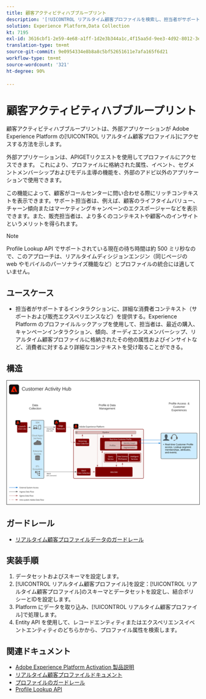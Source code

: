 ```yaml
---
title: 顧客アクティビティハブブループリント
description: '[!UICONTROL リアルタイム顧客プロファイルを検索し、担当者がサポートおよび販売を支援する際のコンテキストを提供します。]'
solution: Experience Platform,Data Collection
kt: 7195
exl-id: 3616cbf1-2e59-4e68-a1ff-1d2e3b344a1c,4f15aa5d-9ee3-4d92-8012-3e2f0c0d615f
translation-type: tm+mt
source-git-commit: 9e0954334e8b8a8c5bf52651611e7afa165f6d21
workflow-type: tm+mt
source-wordcount: '321'
ht-degree: 90%

---
```


# 顧客アクティビティハブブループリント

顧客アクティビティハブブループリントは、外部アプリケーションが Adobe Experience Platform の[!UICONTROL リアルタイム顧客プロファイル]にアクセスする方法を示します。

外部アプリケーションは、APIGETリクエストを使用してプロファイルにアクセスできます。 これにより、プロファイルに格納された属性、イベント、セグメントメンバーシップおよびモデル主導の機能を、外部のアドビ以外のアプリケーションで使用できます。

この機能によって、顧客がコールセンターに問い合わせる際にリッチコンテキストを表示できます。サポート担当者は、例えば、顧客のライフタイムバリュー、チャーン傾向またはマーケティングキャンペーンのエクスポージャーなどを表示できます。また、販売担当者は、より多くのコンテキストや顧客へのインサイトというメリットを得られます。

>[!NOTE]
>
>Profile Lookup API でサポートされている現在の待ち時間は約 500 ミリ秒なので、このアプローチは、リアルタイムディシジョンエンジン（同じページの web やモバイルのパーソナライズ機能など）とプロファイルの統合には適していません。

## ユースケース

* 担当者がサポートするインタラクションに、詳細な消費者コンテキスト（サポートおよび販売エクスペリエンスなど）を提供する。Experience Platform のプロファイルルックアップを使用して、担当者は、最近の購入、キャンペーンインタラクション、傾向、オーディエンスメンバーシップ、リアルタイム顧客プロファイルに格納されたその他の属性およびインサイトなど、消費者に対するより詳細なコンテキストを受け取ることができる。

## 構造

<img src="assets/customer_activity_hub.svg" alt="顧客アクティビティハブブループリントの参照アーキテクチャ" style="border:1px solid #4a4a4a" />

## ガードレール

* [リアルタイム顧客プロファイルデータのガードレール](https://experienceleague.adobe.com/docs/experience-platform/profile/guardrails.html?lang=ja)

## 実装手順

1. データセットおよびスキーマを設定します。
1. [!UICONTROL リアルタイム顧客プロファイル]を設定：[!UICONTROL リアルタイム顧客プロファイル]のスキーマとデータセットを設定し、結合ポリシーとIDを設定します。
1. Platform にデータを取り込み、[!UICONTROL リアルタイム顧客プロファイル]で処理します。
1. Entity API を使用して、レコードエンティティまたはエクスペリエンスイベントエンティティのどちらかから、プロファイル属性を検索します。

## 関連ドキュメント

* [Adobe Experience Platform Activation 製品説明](https://helpx.adobe.com/jp/legal/product-descriptions/adobe-experience-platform0.html)
* [リアルタイム顧客プロファイルドキュメント](https://experienceleague.adobe.com/docs/experience-platform/profile/home.html?lang=ja)
* [プロファイルのガードレール](https://experienceleague.adobe.com/docs/experience-platform/profile/guardrails.html)
* [Profile Lookup API](https://www.adobe.io/apis/experienceplatform/home/api-reference.html)
